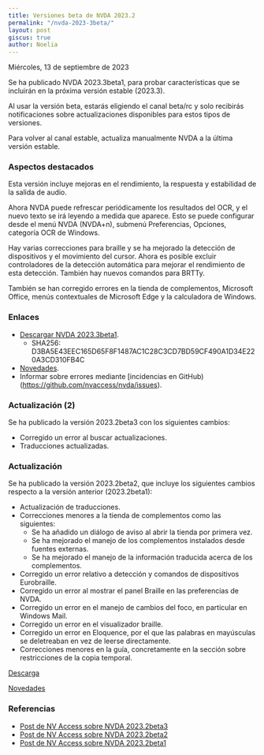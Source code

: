 ```yaml
---
title: Versiones beta de NVDA 2023.2
permalink: "/nvda-2023-3beta/"
layout: post
giscus: true
author: Noelia
---
```


<footer>Miércoles, 13 de septiembre de 2023</footer>

Se ha publicado NVDA 2023.3beta1, para probar características que se incluirán en la próxima versión estable (2023.3).

Al usar la versión beta, estarás eligiendo el canal beta/rc y solo recibirás notificaciones sobre actualizaciones disponibles para estos tipos de versiones.

Para volver al canal estable, actualiza manualmente NVDA a la última versión estable.

### Aspectos destacados

Esta versión incluye mejoras en el rendimiento, la respuesta y estabilidad de la salida de audio.

Ahora NVDA puede refrescar periódicamente los resultados del OCR, y el nuevo texto se irá leyendo a medida que aparece. Esto se puede configurar desde el menú NVDA (NVDA+n), submenú Preferencias, Opciones, categoría OCR de Windows.

Hay varias correcciones para braille y se ha mejorado la detección de dispositivos y el movimiento del cursor. Ahora es posible excluir controladores de la detección automática para mejorar el rendimiento de esta detección. También hay nuevos comandos para BRTTy.

También se han corregido errores en la tienda de complementos, Microsoft Office, menús contextuales de Microsoft Edge y la calculadora de Windows.

### Enlaces

- [Descargar NVDA 2023.3beta1](https://www.nvaccess.org/files/nvda/releases/2023.3beta1/nvda_2023.3beta1.exe).
	- SHA256: D3BA5E43EEC165D65F8F1487AC1C28C3CD7BD59CF490A1D34E220A3CD310FB4C
- [Novedades](https://www.nvaccess.org/files/nvda/releases/2023.3beta1/documentation/es/changes.html).
- Informar sobre errores mediante [incidencias en GitHub)(https://github.com/nvaccess/nvda/issues).





### Actualización (2) ###

Se ha publicado la versión 2023.2beta3 con los siguientes cambios:

* Corregido un error al buscar actualizaciones.
* Traducciones actualizadas.

### Actualización ###

Se ha publicado la versión 2023.2beta2, que incluye los siguientes cambios respecto a la versión anterior (2023.2beta1):

* Actualización de traducciones.
* Correcciones menores a la tienda de complementos como las siguientes:
	* Se ha añadido un diálogo de aviso al abrir la tienda por primera vez.
	* Se ha mejorado el manejo de los complementos instalados desde fuentes externas.
	* Se ha mejorado el manejo de la información traducida acerca de los complementos.
* Corregido un error relativo a detección y comandos de dispositivos Eurobraille.
* Corregido un error al mostrar el panel Braille en las preferencias de NVDA.
* Corregido un error en el manejo de cambios del foco, en particular en Windows Mail.
* Corregido un error en el visualizador braille.
* Corregido un error en Eloquence, por el que las palabras en mayúsculas se deletreaban en vez de leerse directamente.
* Correcciones menores en la guía, concretamente en la sección sobre restricciones de la copia temporal.

[Descarga](https://www.nvaccess.org/files/nvda/releases/2023.2beta3/nvda_2023.2beta3.exe)

[Novedades](https://www.nvaccess.org/files/nvda/releases/2023.2beta3/documentation/es/changes.html)

### Referencias ###

* [Post de NV Access sobre NVDA 2023.2beta3](https://www.nvaccess.org/post/nvda-2023-2beta3)
* [Post de NV Access sobre NVDA 2023.2beta2](https://www.nvaccess.org/post/nvda-2023-2beta2)
* [Post de NV Access sobre NVDA 2023.2beta1](https://www.nvaccess.org/post/nvda-2023-2beta1)
